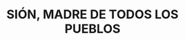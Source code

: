 ---
capo: 0
id: 154
lang: es-es
step: pre
subtitle: ''
tags:
- fin
- vir
title: SIÓN, MADRE DE TODOS LOS PUEBLOS
---